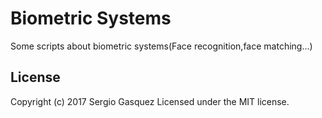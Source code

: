 # Biometric Systems

Some scripts about biometric systems(Face recognition,face matching...)

## License
Copyright (c) 2017 Sergio Gasquez Licensed under the MIT license.
